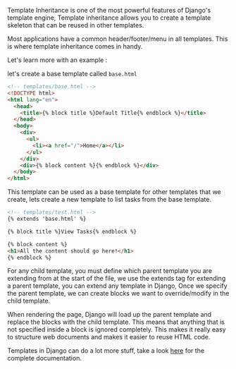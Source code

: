Template Inheritance is one of the most powerful features of Django's template engine, Template inheritance allows you to create a template skeleton that can be reused in other templates.

Most applications have a common header/footer/menu in all templates. This is where template inheritance comes in handy.

Let's learn more with an example :

let's create a base template called `base.html`

```html
<!-- templates/base.html -->
<!DOCTYPE html>
<html lang="en">
  <head>
    <title>{% block title %}Default Title{% endblock %}</title>
  </head>
  <body>
    <div>
      <ul>
        <li><a href="/">Home</a></li>
      </ul>
    </div>
    <div>{% block content %}{% endblock %}</div>
  </body>
</html>
```

This template can be used as a base template for other templates that we create, lets create a new template to list tasks from the base template.

```html
<!-- templates/test.html -->
{% extends 'base.html' %} 

{% block title %}View Tasks{% endblock %} 

{% block content %}
<h1>All the content should go here!</h1>
{% endblock %}
```

For any child template, you must define which parent template you are extending from at the start of the file, we use the extends tag for extending a parent template, you can extend any template in Django,
Once we specify the parent template, we can create blocks we want to override/modify in the child template.

When rendering the page, Django will load up the parent template and replace the blocks with the child template. This means that anything that is not specified inside a block is ignored completely. This makes it really easy to structure web documents and makes it easier to reuse HTML code.

Templates in Django can do a lot more stuff, take a look [here](https://docs.djangoproject.com/en/4.0/ref/templates/language/) for the complete documentation.
